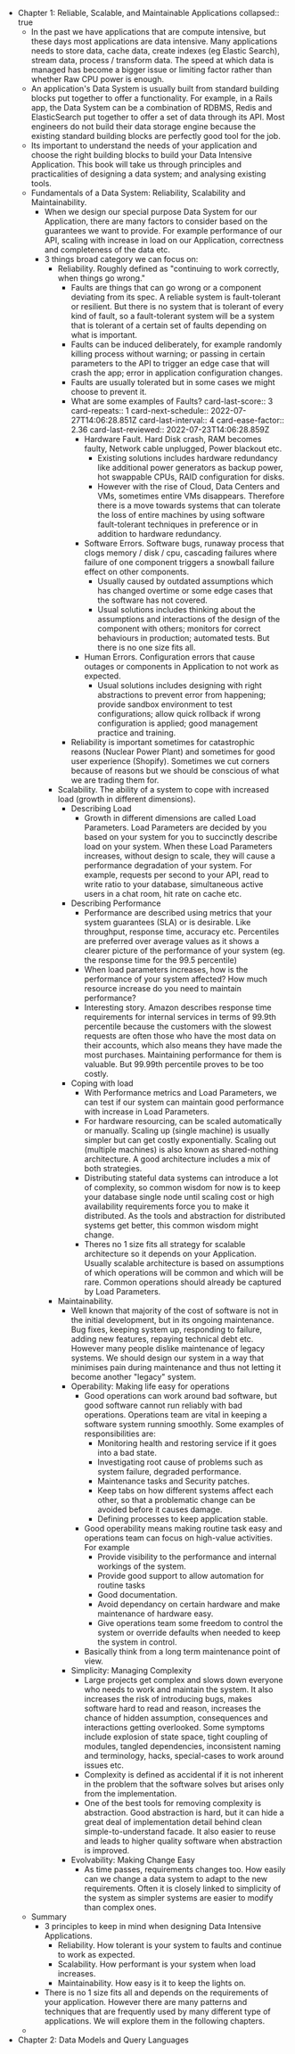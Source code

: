 - Chapter 1: Reliable, Scalable, and Maintainable Applications
  collapsed:: true
	- In the past we have applications that are compute intensive, but these days most applications are data intensive. Many applications needs to store data, cache data, create indexes (eg Elastic Search), stream data, process / transform data. The speed at which data is managed has become a bigger issue or limiting factor rather than whether Raw CPU power is enough.
	- An application's Data System is usually built from standard building blocks put together to offer a functionality. For example, in a Rails app, the Data System can be a combination of RDBMS, Redis and ElasticSearch put together to offer a set of data through its API. Most engineers do not build their data storage engine because the existing standard building blocks are perfectly good tool for the job.
	- Its important to understand the needs of your application and choose the right building blocks to build your Data Intensive Application. This book will take us through principles and practicalities of designing a data system; and analysing existing tools.
	- Fundamentals of a Data System: Reliability, Scalability and Maintainability.
		- When we design our special purpose Data System for our Application, there are many factors to consider based on the guarantees we want to provide. For example performance of our API, scaling with increase in load on our Application, correctness and completeness of the data etc.
		- 3 things broad category we can focus on:
			- Reliability. Roughly defined as "continuing to work correctly, when things go wrong."
				- Faults are things that can go wrong or a component deviating from its spec. A reliable system is fault-tolerant or resilient. But there is no system that is tolerant of every kind of fault, so a fault-tolerant system will be a system that is tolerant of a certain set of faults depending on what is important.
				- Faults can be induced deliberately, for example randomly killing process without warning; or passing in certain parameters to the API to trigger an edge case that will crash the app; error in application configuration changes.
				- Faults are usually tolerated but in some cases we might choose to prevent it.
				- What are some examples of Faults?
				  card-last-score:: 3
				  card-repeats:: 1
				  card-next-schedule:: 2022-07-27T14:06:28.851Z
				  card-last-interval:: 4
				  card-ease-factor:: 2.36
				  card-last-reviewed:: 2022-07-23T14:06:28.859Z
					- Hardware Fault. Hard Disk crash, RAM becomes faulty, Network cable unplugged, Power blackout etc.
						- Existing solutions includes hardware redundancy like additional power generators as backup power, hot swappable CPUs, RAID configuration for disks.
						- However with the rise of Cloud, Data Centers and VMs, sometimes entire VMs disappears. Therefore there is a move towards systems that can tolerate the loss of entire machines by using software fault-tolerant techniques in preference or in addition to hardware redundancy.
					- Software Errors. Software bugs, runaway process that clogs memory / disk / cpu, cascading failures where failure of one component triggers a snowball failure effect on other components.
						- Usually caused by outdated assumptions which has changed overtime or some edge cases that the software has not covered.
						- Usual solutions includes thinking about the assumptions and interactions of the design of the component with others; monitors for correct behaviours in production; automated tests. But there is no one size fits all.
					- Human Errors. Configuration errors that cause outages or components in Application to not work as expected.
						- Usual solutions includes designing with right abstractions to prevent error from happening; provide sandbox environment to test configurations; allow quick rollback if wrong configuration is applied; good management practice and training.
				- Reliability is important sometimes for catastrophic reasons (Nuclear Power Plant) and sometimes for good user experience (Shopify). Sometimes we cut corners because of reasons but we should be conscious of what we are trading them for.
			- Scalability. The ability of a system to cope with increased load (growth in different dimensions).
				- Describing Load
					- Growth in different dimensions are called Load Parameters. Load Parameters are decided by you based on your system for you to succinctly describe load on your system. When these Load Parameters increases, without design to scale, they will cause a performance degradation of your system. For example, requests per second to your API, read to write ratio to your database, simultaneous active users in a chat room, hit rate on cache etc.
				- Describing Performance
					- Performance are described using metrics that your system guarantees (SLA) or is desirable. Like throughput, response time, accuracy etc. Percentiles are preferred over average values as it shows a clearer picture of the performance of your system (eg. the response time for the 99.5 percentile)
					- When load parameters increases, how is the performance of your system affected? How much resource increase do you need to maintain performance?
					- Interesting story. Amazon describes response time requirements for internal services in terms of 99.9th percentile because the customers with the slowest requests are often those who have the most data on their accounts, which also means they have made the most purchases. Maintaining performance for them is valuable. But 99.99th percentile proves to be too costly.
				- Coping with load
					- With Performance metrics and Load Parameters, we can test if our system can maintain good performance with increase in Load Parameters.
					- For hardware resourcing, can be scaled automatically or manually. Scaling up (single machine) is usually simpler but can get costly exponentially. Scaling out (multiple machines) is also known as shared-nothing architecture. A good architecture includes a mix of both strategies.
					- Distributing stateful data systems can introduce a lot of complexity, so common wisdom for now is to keep your database single node until scaling cost or high availability requirements force you to make it distributed. As the tools and abstraction for distributed systems get better, this common wisdom might change.
					- Theres no 1 size fits all strategy for scalable architecture so it depends on your Application. Usually scalable architecture is based on assumptions of which operations will be common and which will be rare. Common operations should already be captured by Load Parameters.
			- Maintainability.
				- Well known that majority of the cost of software is not in the initial development, but in its ongoing maintenance. Bug fixes, keeping system up, responding to failure, adding new features, repaying technical debt etc. However many people dislike maintenance of legacy systems. We should design our system in a way that minimises pain during maintenance and thus not letting it become another "legacy" system.
				- Operability: Making life easy for operations
					- Good operations can work around bad software, but good software cannot run reliably with bad operations. Operations team are vital in keeping a software system running smoothly. Some examples of responsibilities are:
						- Monitoring health and restoring service if it goes into a bad state.
						- Investigating root cause of problems such as system failure, degraded performance.
						- Maintenance tasks and Security patches.
						- Keep tabs on how different systems affect each other, so that a problematic change can be avoided before it causes damage.
						- Defining processes to keep application stable.
					- Good operability means making routine task easy and operations team can focus on high-value activities. For example
						- Provide visibility to the performance and internal workings of the system.
						- Provide good support to allow automation for routine tasks
						- Good documentation.
						- Avoid dependancy on certain hardware and make maintenance of hardware easy.
						- Give operations team some freedom to control the system or override defaults when needed to keep the system in control.
					- Basically think from a long term maintenance point of view.
				- Simplicity: Managing Complexity
					- Large projects get complex and slows down everyone who needs to work and maintain the system. It also increases the risk of introducing bugs, makes software hard to read and reason, increases the chance of hidden assumption, consequences and interactions getting overlooked. Some symptoms include explosion of state space, tight coupling of modules, tangled dependencies, inconsistent naming and terminology, hacks, special-cases to work around issues etc.
					- Complexity is defined as accidental if it is not inherent in the problem that the software solves but arises only from the implementation.
					- One of the best tools for removing complexity is abstraction. Good abstraction is hard, but it can hide a great deal of implementation detail behind clean simple-to-understand facade. It also easier to reuse and leads to higher quality software when abstraction is improved.
				- Evolvability: Making Change Easy
					- As time passes, requirements changes too. How easily can we change a data system to adapt to the new requirements. Often it is closely linked to simplicity of the system as simpler systems are easier to modify than complex ones.
	- Summary
		- 3 principles to keep in mind when designing Data Intensive Applications.
			- Reliability. How tolerant is your system to faults and continue to work as expected.
			- Scalability. How performant is your system when load increases.
			- Maintainability. How easy is it to keep the lights on.
		- There is no 1 size fits all and depends on the requirements of your application. However there are many patterns and techniques that are frequently used by many different type of applications. We will explore them in the following chapters.
	-
- Chapter 2: Data Models and Query Languages